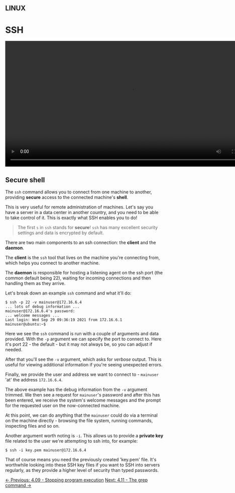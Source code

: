 ## LINUX

# SSH

<div align="center">
  <video src="https://github.com/alphyos/CyberStart-2023/assets/108233076/9c1bca12-0c59-4387-b4af-9e4b2479ef2e" width="800" />
</div>

## Secure shell

The `ssh` command allows you to connect from one machine to another, providing **secure** access to the connected machine's **shell**.

This is very useful for remote administration of machines. Let's say
you have a server in a data center in another country, and you need to
be able to take control of it. This is exactly what SSH enables you to
do!

> The first `s` in `ssh` stands for **secure**! `ssh` has many excellent security settings and data is encrypted by default.

There are two main components to an ssh connection: the **client** and the **daemon**.

The **client** is the `ssh` tool that lives on the machine you're connecting from, which helps you connect to another machine.

The **daemon** is responsible for hosting a listening
agent on the ssh port (the common default being 22), waiting for
incoming connections and then handling them as they arrive.

Let's break down an example `ssh` command and what it'll do:

```console
$ ssh -p 22 -v mainuser@172.16.6.4
... lots of debug information ...
mainuser@172.16.6.4's password:
... welcome messages ...
Last login: Wed Sep 29 09:36:19 2021 from 172.16.6.1
mainuser@ubuntu:~$
```

Here we see the `ssh` command is run with a couple of arguments and data provided. With the `-p`
 argument we can specify the port to connect to. Here it's port 22 - the
 default - but it may not always be, so you can adjust if needed.

After that you'll see the `-v` argument, which asks for *verbose* output. This is useful for viewing additional information if you're seeing unexpected errors.

Finally, we provide the user and address we want to connect to - `mainuser` 'at' the address `172.16.6.4`.

The above example has the debug information from the `-v` argument trimmed. We then see a request for `mainuser`'s
 password and after this has been entered, we receive the system's
welcome messages and the prompt for the requested user on the
now-connected machine.

At this point, we can do anything that the `mainuser` could do via a terminal on the machine directly - browsing the file system, running commands, inspecting files and so on.

Another argument worth noting is `-i`. This allows us to provide a **private key** file related to the user we're attempting to ssh into, for example:

```
$ ssh -i key.pem mainuser@172.16.6.4
```

That of course means you need the previously created 'key.pem' file.
It's worthwhile looking into these SSH key files if you want to SSH into
 servers regularly, as they provide a higher level of security than
typed passwords.

[← Previous: 4.09 - Stopping program execution](https://play.cyberstart.com/field-manual/8fbecfe0-d7eb-11eb-8e19-0242ac140009)
[Next: 4.11 - The grep command →](https://play.cyberstart.com/field-manual/8fc12286-d7eb-11eb-b542-0242ac140009)
